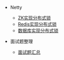 - Netty

  - [ZK实现分布式锁](distri/lock/zklock.md)
  - [Redis实现分布式锁](distri/lock/redislock.md)
  - [数据库实现分布式锁](distri/lock/dblock.md)
  

- 面试题整理

  - [面试题汇总](distri/lock/qa.md)
